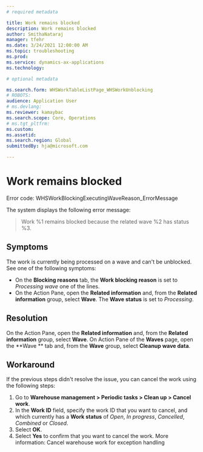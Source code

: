 ```yaml
---
# required metadata

title: Work remains blocked
description: Work remains blocked
author: SmithaNataraj
manager: tfehr
ms.date: 3/24/2021 12:00:00 AM
ms.topic: troubleshooting
ms.prod: 
ms.service: dynamics-ax-applications
ms.technology: 

# optional metadata

ms.search.form: WHSWorkTableListPage_WHSWorkUnblocking
# ROBOTS: 
audience: Application User
# ms.devlang: 
ms.reviewer: kamaybac
ms.search.scope: Core, Operations
# ms.tgt_pltfrm: 
ms.custom: 
ms.assetid: 
ms.search.region: Global
submittedBy: hja@microsoft.com

---
```


# Work remains blocked

Error code: WHSWorkBlockingExecutingWaveReason_ErrorMessage

The system displays the following error message:

> Work %1 remains blocked because the related wave %2 has status %3.

## Symptoms
The work is currently being processed on a wave and can't be unblocked. See one of the following symptoms:
- On the **Blocking reasons** tab, the **Work blocking reason** is set to *Processing wave* one of the lines.
- On the Action Pane, open the **Related information** and, from the **Related information** group, select **Wave**. The **Wave status** is set to *Processing*.




## Resolution
On the Action Pane, open the **Related information** and, from the **Related information** group, select **Wave**. On Action Pane of the **Waves** page, open the **Wave ** tab and, from the **Wave** group, select **Cleanup wave data**.

## Workaround
If the previous steps didn't resolve the issue, you can cancel the work using the following steps:
1. Go to **Warehouse management \> Periodic tasks \> Clean up \> Cancel work**.
1. In the **Work ID** field, specify the work ID that you want to cancel, and which currently has a **Work status** of *Open*, *In progress*, *Cancelled*, *Combined* or *Closed*.
1. Select **OK**.
1. Select **Yes** to confirm that you want to cancel the work.
More information: Cancel warehouse work for exception handling
